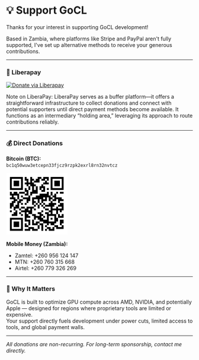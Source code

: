 # 💡 Support GoCL

Thanks for your interest in supporting GoCL development!

Based in Zambia, where platforms like Stripe and PayPal aren't fully supported, I've set up alternative methods to receive your generous contributions.

---

### 🔗 Liberapay
[![Donate via Liberapay](https://liberapay.com/thee3rdplayer/widget.svg)](https://liberapay.com/thee3rdplayer/)

Note on LiberaPay: LiberaPay serves as a buffer platform—it offers a straightforward infrastructure to collect donations and connect with potential supporters until direct payment methods become available. It functions as an intermediary “holding area,” leveraging its approach to route contributions reliably.

---

### 💰 Direct Donations

**Bitcoin (BTC):**  
`bc1q50wuw3etcepn33fjcz9rzpk2exrl8rn32nvtcz`  

![BTC QR Code](./donate/btc-qr.png)

**Mobile Money (Zambia):**  
- Zamtel: +260 956 124 147  
- MTN: +260 760 315 668  
- Airtel: +260 779 326 269  

---

### 💬 Why It Matters

GoCL is built to optimize GPU compute across AMD, NVIDIA, and potentially Apple — designed for regions where proprietary tools are limited or expensive.  
Your support directly fuels development under power cuts, limited access to tools, and global payment walls.

---

*All donations are non-recurring. For long-term sponsorship, contact me directly.*
